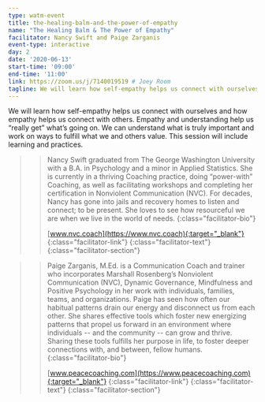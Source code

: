 ```yaml
---
type: watm-event
title: the-healing-balm-and-the-power-of-empathy
name: "The Healing Balm & The Power of Empathy"
facilitator: Nancy Swift and Paige Zarganis
event-type: interactive
day: 2
date: '2020-06-13'
start-time: '09:00'
end-time: '11:00'
link: https://zoom.us/j/7140019519 # Joey Room
tagline: We will learn how self-empathy helps us connect with ourselves and how empathy helps us connect with others.
---
```


We will learn how self-empathy helps us connect with ourselves and how empathy helps us connect with others. Empathy and understanding help us “really get” what’s going on. We can understand what is truly important and work on ways to fulfill what we and others value. This session will include learning and practices.

> > Nancy Swift graduated from The George Washington University with a B.A. in Psychology and a minor in Applied Statistics. She is currently in a thriving Coaching practice, doing “power-with” Coaching, as well as facilitating workshops and completing her certification in Nonviolent Communication (NVC). For decades, Nancy has gone into jails and recovery homes to listen and connect; to be present. She loves to see how resourceful we are when we live in the world of needs.
> > {:class="facilitator-bio"}
> >
> > [www.nvc.coach](https://www.nvc.coach){:target="_blank"}
> > {:class="facilitator-link"}
> {:class="facilitator-text"}
{:class="facilitator-section"}

> > Paige Zarganis, M.Ed. is a Communication Coach and trainer who incorporates Marshall Rosenberg’s Nonviolent Communication (NVC), Dynamic Governance, Mindfulness and Positive Psychology in her work with individuals, families, teams, and organizations. Paige has seen how often our habitual patterns drain our energy and disconnect us from each other. She shares effective tools which foster new energizing patterns that propel us forward in an environment where individuals -- and the community -- can grow and thrive. Sharing these tools fulfills her purpose in life, to foster deeper connections with, and between, fellow humans.
> > {:class="facilitator-bio"}
> >
> > [www.peacecoaching.com](https://www.peacecoaching.com){:target="_blank"}
> > {:class="facilitator-link"}
> {:class="facilitator-text"}
{:class="facilitator-section"}
